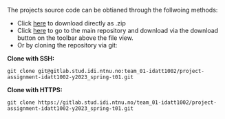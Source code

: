 The projects source code can be obtianed through the follwoing methods:


- Click [here](https://gitlab.stud.idi.ntnu.no/team_01-idatt1002/project-assignment-idatt1002-y2023_spring-t01/-/archive/main/project-assignment-idatt1002-y2023_spring-t01-main.zip) to download directly as .zip
- Click [here](https://gitlab.stud.idi.ntnu.no/team_01-idatt1002/project-assignment-idatt1002-y2023_spring-t01/-/tree/main) to go to the main repository and download via the download button on the toolbar above the file view.
- Or by cloning the repository via git:


**Clone with SSH:**

`git clone git@gitlab.stud.idi.ntnu.no:team_01-idatt1002/project-assignment-idatt1002-y2023_spring-t01.git`

**Clone with HTTPS:**

`git clone https://gitlab.stud.idi.ntnu.no/team_01-idatt1002/project-assignment-idatt1002-y2023_spring-t01.git`
